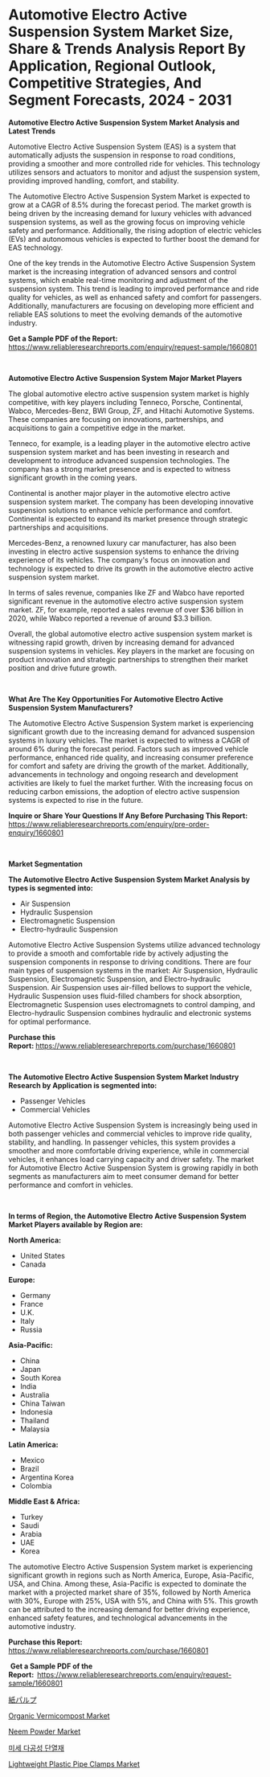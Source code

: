 <p><h1>Automotive Electro Active Suspension System Market Size, Share & Trends Analysis Report By Application, Regional Outlook, Competitive Strategies, And Segment Forecasts, 2024 - 2031</h1></p><p><strong>Automotive Electro Active Suspension System Market Analysis and Latest Trends</strong></p>
<p><p>Automotive Electro Active Suspension System (EAS) is a system that automatically adjusts the suspension in response to road conditions, providing a smoother and more controlled ride for vehicles. This technology utilizes sensors and actuators to monitor and adjust the suspension system, providing improved handling, comfort, and stability.</p><p>The Automotive Electro Active Suspension System Market is expected to grow at a CAGR of 8.5% during the forecast period. The market growth is being driven by the increasing demand for luxury vehicles with advanced suspension systems, as well as the growing focus on improving vehicle safety and performance. Additionally, the rising adoption of electric vehicles (EVs) and autonomous vehicles is expected to further boost the demand for EAS technology.</p><p>One of the key trends in the Automotive Electro Active Suspension System market is the increasing integration of advanced sensors and control systems, which enable real-time monitoring and adjustment of the suspension system. This trend is leading to improved performance and ride quality for vehicles, as well as enhanced safety and comfort for passengers. Additionally, manufacturers are focusing on developing more efficient and reliable EAS solutions to meet the evolving demands of the automotive industry.</p></p>
<p><strong>Get a Sample PDF of the Report:&nbsp;</strong> <a href="https://www.reliableresearchreports.com/enquiry/request-sample/1660801">https://www.reliableresearchreports.com/enquiry/request-sample/1660801</a></p>
<p>&nbsp;</p>
<p><strong>Automotive Electro Active Suspension System Major Market Players</strong></p>
<p><p>The global automotive electro active suspension system market is highly competitive, with key players including Tenneco, Porsche, Continental, Wabco, Mercedes-Benz, BWI Group, ZF, and Hitachi Automotive Systems. These companies are focusing on innovations, partnerships, and acquisitions to gain a competitive edge in the market.</p><p>Tenneco, for example, is a leading player in the automotive electro active suspension system market and has been investing in research and development to introduce advanced suspension technologies. The company has a strong market presence and is expected to witness significant growth in the coming years.</p><p>Continental is another major player in the automotive electro active suspension system market. The company has been developing innovative suspension solutions to enhance vehicle performance and comfort. Continental is expected to expand its market presence through strategic partnerships and acquisitions.</p><p>Mercedes-Benz, a renowned luxury car manufacturer, has also been investing in electro active suspension systems to enhance the driving experience of its vehicles. The company's focus on innovation and technology is expected to drive its growth in the automotive electro active suspension system market.</p><p>In terms of sales revenue, companies like ZF and Wabco have reported significant revenue in the automotive electro active suspension system market. ZF, for example, reported a sales revenue of over $36 billion in 2020, while Wabco reported a revenue of around $3.3 billion.</p><p>Overall, the global automotive electro active suspension system market is witnessing rapid growth, driven by increasing demand for advanced suspension systems in vehicles. Key players in the market are focusing on product innovation and strategic partnerships to strengthen their market position and drive future growth.</p></p>
<p>&nbsp;</p>
<p><strong>What Are The Key Opportunities For Automotive Electro Active Suspension System Manufacturers?</strong></p>
<p><p>The Automotive Electro Active Suspension System market is experiencing significant growth due to the increasing demand for advanced suspension systems in luxury vehicles. The market is expected to witness a CAGR of around 6% during the forecast period. Factors such as improved vehicle performance, enhanced ride quality, and increasing consumer preference for comfort and safety are driving the growth of the market. Additionally, advancements in technology and ongoing research and development activities are likely to fuel the market further. With the increasing focus on reducing carbon emissions, the adoption of electro active suspension systems is expected to rise in the future.</p></p>
<p><strong>Inquire or Share Your Questions If Any Before Purchasing This Report:</strong> <a href="https://www.reliableresearchreports.com/enquiry/pre-order-enquiry/1660801">https://www.reliableresearchreports.com/enquiry/pre-order-enquiry/1660801</a></p>
<p>&nbsp;</p>
<p><strong>Market Segmentation</strong></p>
<p><strong>The Automotive Electro Active Suspension System Market Analysis by types is segmented into:</strong></p>
<p><ul><li>Air Suspension</li><li>Hydraulic Suspension</li><li>Electromagnetic Suspension</li><li>Electro-hydraulic Suspension</li></ul></p>
<p><p>Automotive Electro Active Suspension Systems utilize advanced technology to provide a smooth and comfortable ride by actively adjusting the suspension components in response to driving conditions. There are four main types of suspension systems in the market: Air Suspension, Hydraulic Suspension, Electromagnetic Suspension, and Electro-hydraulic Suspension. Air Suspension uses air-filled bellows to support the vehicle, Hydraulic Suspension uses fluid-filled chambers for shock absorption, Electromagnetic Suspension uses electromagnets to control damping, and Electro-hydraulic Suspension combines hydraulic and electronic systems for optimal performance.</p></p>
<p><strong>Purchase this Report:&nbsp;</strong><a href="https://www.reliableresearchreports.com/purchase/1660801">https://www.reliableresearchreports.com/purchase/1660801</a></p>
<p>&nbsp;</p>
<p><strong>The Automotive Electro Active Suspension System Market Industry Research by Application is segmented into:</strong></p>
<p><ul><li>Passenger Vehicles</li><li>Commercial Vehicles</li></ul></p>
<p><p>Automotive Electro Active Suspension System is increasingly being used in both passenger vehicles and commercial vehicles to improve ride quality, stability, and handling. In passenger vehicles, this system provides a smoother and more comfortable driving experience, while in commercial vehicles, it enhances load carrying capacity and driver safety. The market for Automotive Electro Active Suspension System is growing rapidly in both segments as manufacturers aim to meet consumer demand for better performance and comfort in vehicles.</p></p>
<p>&nbsp;</p>
<p><strong>In terms of Region, the Automotive Electro Active Suspension System Market Players available by Region are:</strong></p>
<p>
    <p> <strong> North America: </strong>
        <ul>
            <li>United States</li>
            <li>Canada</li>
        </ul>
        </p> 
    <p> <strong> Europe: </strong>
        <ul>
            <li>Germany</li>
            <li>France</li>
            <li>U.K.</li>
            <li>Italy</li>
            <li>Russia</li>
        </ul>
        </p> 
    <p> <strong> Asia-Pacific: </strong>
        <ul>
            <li>China</li>
            <li>Japan</li>
            <li>South Korea</li>
            <li>India</li>
            <li>Australia</li>
            <li>China Taiwan</li>
            <li>Indonesia</li>
            <li>Thailand</li>
            <li>Malaysia</li>
        </ul>
        </p> 
    <p> <strong> Latin America: </strong>
        <ul>
            <li>Mexico</li>
            <li>Brazil</li>
            <li>Argentina Korea</li>
            <li>Colombia</li>
        </ul>
        </p> 
    <p> <strong> Middle East & Africa: </strong>
        <ul>
            <li>Turkey</li>
            <li>Saudi</li>
            <li>Arabia</li>
            <li>UAE</li>
            <li>Korea</li>
        </ul>
    </p>
    </p>
<p><p>The automotive Electro Active Suspension System market is experiencing significant growth in regions such as North America, Europe, Asia-Pacific, USA, and China. Among these, Asia-Pacific is expected to dominate the market with a projected market share of 35%, followed by North America with 30%, Europe with 25%, USA with 5%, and China with 5%. This growth can be attributed to the increasing demand for better driving experience, enhanced safety features, and technological advancements in the automotive industry.</p></p>
<p><strong>Purchase this Report: </strong><a href="https://www.reliableresearchreports.com/purchase/1660801">https://www.reliableresearchreports.com/purchase/1660801</a></p>
<p>&nbsp;<strong>Get a Sample PDF of the Report:&nbsp;&nbsp;</strong><a href="https://www.reliableresearchreports.com/enquiry/request-sample/1660801">https://www.reliableresearchreports.com/enquiry/request-sample/1660801</a></p>
<p><strong></strong></p>
<p><p><a href="https://medium.com/@ebonyhane1955/%E7%B4%99%E3%83%91%E3%83%AB%E3%83%97%E5%B8%82%E5%A0%B4-%E7%AB%B6%E4%BA%89%E5%88%86%E6%9E%90-%E5%B8%82%E5%A0%B4%E5%8B%95%E5%90%91-2031%E5%B9%B4%E3%81%BE%E3%81%A7%E3%81%AE%E4%BA%88%E6%B8%AC-7d9cf6bdff87">紙パルプ</a></p><p><a href="https://view.publitas.com/reportprime-1/organic-vermicompost-market-research-report-forecasted-for-period-from-2024-2031-by-market-type-market-application-and-region/">Organic Vermicompost Market</a></p><p><a href="https://view.publitas.com/reportprime-1/global-neem-powder-market-by-types-applications-and-major-players-with-regional-growth-rate-analysis-and-development-situation-from-2024-to-2031/">Neem Powder Market</a></p><p><a href="https://medium.com/@cdxynbcyiw5198/%EB%AF%B8%EC%86%8C%EA%B3%B5-%EA%B8%B0%EC%A7%88-%EC%A0%88%EC%97%B0%EC%9E%AC-%EC%8B%9C%EC%9E%A5-%EC%A1%B0%EC%82%AC-%EB%B3%B4%EA%B3%A0%EC%84%9C-2024%EB%85%84%EB%B6%80%ED%84%B0-2031%EB%85%84%EA%B9%8C%EC%A7%80%EC%9D%98-%EC%97%AD%EC%82%AC-%EB%B0%8F-%EC%98%88%EC%B8%A1-ee53b0df8321">미세 다공성 단열재</a></p><p><a href="https://boundless-drawbridge-702.notion.site/Lightweight-Plastic-Pipe-Clamps-Market-Size-Market-Trends-and-Growth-Outlook-forecasted-for-period-f8d765a3deea46198e70f2d29f6077fc">Lightweight Plastic Pipe Clamps Market</a></p></p>